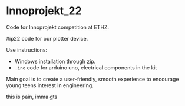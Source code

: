 # Innoprojekt_22
Code for Innoprojekt competition at ETHZ.

#ip22 code for our plotter device.

Use instructions: 
- Windows installation through zip.
- `.ino` code for arduino uno, electrical components in the kit

Main goal is to create a user-friendly, smooth experience to encourage young teens interest in engineering.

this is pain, imma gts